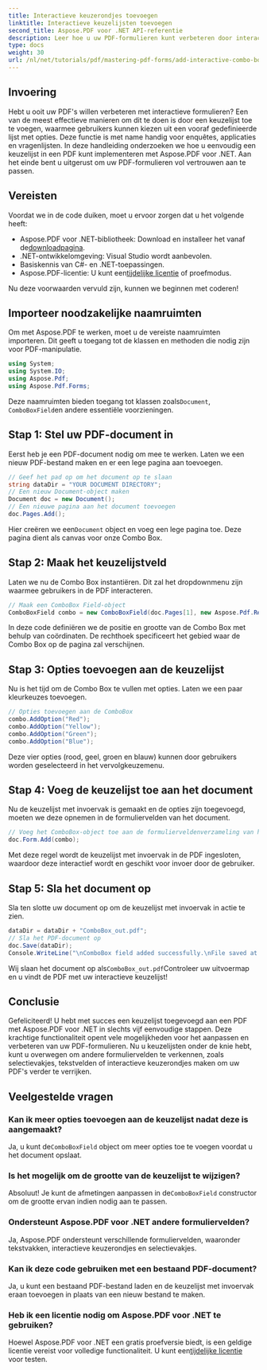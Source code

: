 ```yaml
---
title: Interactieve keuzerondjes toevoegen
linktitle: Interactieve keuzelijsten toevoegen
second_title: Aspose.PDF voor .NET API-referentie
description: Leer hoe u uw PDF-formulieren kunt verbeteren door interactieve keuzelijsten toe te voegen met Aspose.PDF voor .NET. Deze stapsgewijze handleiding behandelt alles van het instellen van uw document tot het opslaan van uw PDF met gebruiksvriendelijke vervolgkeuzeopties.
type: docs
weight: 30
url: /nl/net/tutorials/pdf/mastering-pdf-forms/add-interactive-combo-boxes/
---
```

## Invoering

Hebt u ooit uw PDF's willen verbeteren met interactieve formulieren? Een van de meest effectieve manieren om dit te doen is door een keuzelijst toe te voegen, waarmee gebruikers kunnen kiezen uit een vooraf gedefinieerde lijst met opties. Deze functie is met name handig voor enquêtes, applicaties en vragenlijsten. In deze handleiding onderzoeken we hoe u eenvoudig een keuzelijst in een PDF kunt implementeren met Aspose.PDF voor .NET. Aan het einde bent u uitgerust om uw PDF-formulieren vol vertrouwen aan te passen.

## Vereisten

Voordat we in de code duiken, moet u ervoor zorgen dat u het volgende heeft:

-  Aspose.PDF voor .NET-bibliotheek: Download en installeer het vanaf de[downloadpagina](https://releases.aspose.com/pdf/net/).
- .NET-ontwikkelomgeving: Visual Studio wordt aanbevolen.
- Basiskennis van C#- en .NET-toepassingen.
-  Aspose.PDF-licentie: U kunt een[tijdelijke licentie](https://purchase.aspose.com/temporary-license/) of proefmodus.

Nu deze voorwaarden vervuld zijn, kunnen we beginnen met coderen!

## Importeer noodzakelijke naamruimten

Om met Aspose.PDF te werken, moet u de vereiste naamruimten importeren. Dit geeft u toegang tot de klassen en methoden die nodig zijn voor PDF-manipulatie.

```csharp
using System;
using System.IO;
using Aspose.Pdf;
using Aspose.Pdf.Forms;
```

 Deze naamruimten bieden toegang tot klassen zoals`Document`, `ComboBoxField`en andere essentiële voorzieningen.

## Stap 1: Stel uw PDF-document in

Eerst heb je een PDF-document nodig om mee te werken. Laten we een nieuw PDF-bestand maken en er een lege pagina aan toevoegen.

```csharp
// Geef het pad op om het document op te slaan
string dataDir = "YOUR DOCUMENT DIRECTORY";
// Een nieuw Document-object maken
Document doc = new Document();
// Een nieuwe pagina aan het document toevoegen
doc.Pages.Add();
```

 Hier creëren we een`Document` object en voeg een lege pagina toe. Deze pagina dient als canvas voor onze Combo Box.

## Stap 2: Maak het keuzelijstveld

Laten we nu de Combo Box instantiëren. Dit zal het dropdownmenu zijn waarmee gebruikers in de PDF interacteren.

```csharp
// Maak een ComboBox Field-object
ComboBoxField combo = new ComboBoxField(doc.Pages[1], new Aspose.Pdf.Rectangle(100, 600, 150, 616));
```

In deze code definiëren we de positie en grootte van de Combo Box met behulp van coördinaten. De rechthoek specificeert het gebied waar de Combo Box op de pagina zal verschijnen.

## Stap 3: Opties toevoegen aan de keuzelijst

Nu is het tijd om de Combo Box te vullen met opties. Laten we een paar kleurkeuzes toevoegen.

```csharp
// Opties toevoegen aan de ComboBox
combo.AddOption("Red");
combo.AddOption("Yellow");
combo.AddOption("Green");
combo.AddOption("Blue");
```

Deze vier opties (rood, geel, groen en blauw) kunnen door gebruikers worden geselecteerd in het vervolgkeuzemenu.

## Stap 4: Voeg de keuzelijst toe aan het document

Nu de keuzelijst met invoervak is gemaakt en de opties zijn toegevoegd, moeten we deze opnemen in de formuliervelden van het document.

```csharp
// Voeg het ComboBox-object toe aan de formulierveldenverzameling van het document
doc.Form.Add(combo);
```

Met deze regel wordt de keuzelijst met invoervak in de PDF ingesloten, waardoor deze interactief wordt en geschikt voor invoer door de gebruiker.

## Stap 5: Sla het document op

Sla ten slotte uw document op om de keuzelijst met invoervak in actie te zien.

```csharp
dataDir = dataDir + "ComboBox_out.pdf";
// Sla het PDF-document op
doc.Save(dataDir);
Console.WriteLine("\nComboBox field added successfully.\nFile saved at " + dataDir);
```

 Wij slaan het document op als`ComboBox_out.pdf`Controleer uw uitvoermap en u vindt de PDF met uw interactieve keuzelijst!

## Conclusie

Gefeliciteerd! U hebt met succes een keuzelijst toegevoegd aan een PDF met Aspose.PDF voor .NET in slechts vijf eenvoudige stappen. Deze krachtige functionaliteit opent vele mogelijkheden voor het aanpassen en verbeteren van uw PDF-formulieren. Nu u keuzelijsten onder de knie hebt, kunt u overwegen om andere formuliervelden te verkennen, zoals selectievakjes, tekstvelden of interactieve keuzerondjes maken om uw PDF's verder te verrijken.

## Veelgestelde vragen

### Kan ik meer opties toevoegen aan de keuzelijst nadat deze is aangemaakt?
 Ja, u kunt de`ComboBoxField` object om meer opties toe te voegen voordat u het document opslaat.

### Is het mogelijk om de grootte van de keuzelijst te wijzigen?
 Absoluut! Je kunt de afmetingen aanpassen in de`ComboBoxField` constructor om de grootte ervan indien nodig aan te passen.

### Ondersteunt Aspose.PDF voor .NET andere formuliervelden?
Ja, Aspose.PDF ondersteunt verschillende formuliervelden, waaronder tekstvakken, interactieve keuzerondjes en selectievakjes.

### Kan ik deze code gebruiken met een bestaand PDF-document?
Ja, u kunt een bestaand PDF-bestand laden en de keuzelijst met invoervak eraan toevoegen in plaats van een nieuw bestand te maken.

### Heb ik een licentie nodig om Aspose.PDF voor .NET te gebruiken?
Hoewel Aspose.PDF voor .NET een gratis proefversie biedt, is een geldige licentie vereist voor volledige functionaliteit. U kunt een[tijdelijke licentie](https://purchase.aspose.com/temporary-license/) voor testen.